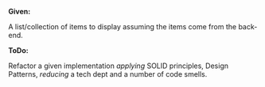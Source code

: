 **Given:**

A list/collection of items to display assuming the items come from the back-end.

**ToDo:**

Refactor a given implementation *applying* SOLID principles, Design Patterns, *reducing* a tech dept and a number of code smells.

